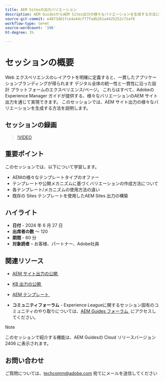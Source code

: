 ```yaml
---
title: AEM Sitesの出力バリエーション
description: AEM GuidesからAEM Sites出力の様々なバリエーションを生成する方法について説明します
source-git-commit: e4873d61fce4a44cf77fadb2b1a4425252c71af8
workflow-type: tm+mt
source-wordcount: '196'
ht-degree: 3%

---
```



# セッションの概要

Web エクスペリエンスのレイアウトを明確に定義すると、一貫したアプリケーションブランディングが得られます
デジタル全体の統一性と一貫性に沿った設計
プラットフォームのエクスペリエンス/ページ。
これらはすべて、Adobeの Experience Manager ガイドが提供する、様々なバリエーションのAEM サイト出力を通じて実現できます。
このセッションでは、AEM サイト出力の様々なバリエーションを生成する方法を説明します。

## セッションの録画

>[!VIDEO](https://video.tv.adobe.com/v/3430649/)

## 重要ポイント

このセッションでは、以下について学習します。

- AEMの様々なテンプレートタイプのオファー
- テンプレートや公開メカニズムに基づくバリエーションの作成方法について
- 各テンプレート/メカニズムの使用方法の違い
- 既存の Sites テンプレートを使用したAEM Sites 出力の構築

## ハイライト

- **日付** - 2024 年 6 月 27 日
- **出席者の数** ～ 120
- **期間** - 60 分
- **対象読者** – お客様、パートナー、Adobe社員

## 関連リソース


- [AEM サイト出力の公開 &#x200B;](https://experienceleague.adobe.com/ja/docs/experience-manager-guides/using/user-guide/output-gen/output-presets-aemg/generate-output-aem-site#:~:text=To%20open%20output%20presets%20for,configurations%2C%20and%20then%20click%20Save.)

- [KB 出力の公開 &#x200B;](https://experienceleague.adobe.com/ja/docs/experience-manager-guides/using/user-guide/output-gen/output-presets-aemg/generate-output-knowledge-base)

- [AEM テンプレート &#x200B;](https://experienceleague.adobe.com/ja/docs/experience-manager-65/content/implementing/developing/platform/templates/templates)

- **コミュニティフォーラム** - Experience Leagueに関するセッション固有のコミュニティのやり取りについては、[AEM Guides フォーラム &#x200B;](https://experienceleaguecommunities.adobe.com/t5/experience-manager-guides/bd-p/xml-documentation-discussions?profile.language=ja) にアクセスしてください。

>[!NOTE]
>
> このセッションで紹介する機能は、AEM Guidesの Cloud リリースバージョン 2406 に表示されます。

## お問い合わせ

ご質問については、<techcomm@adobe.com> 宛てにメールを送信してください
